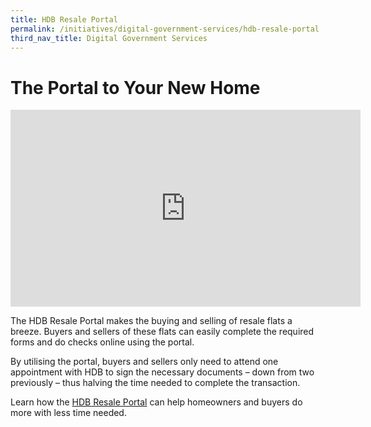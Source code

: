 ```yaml
---
title: HDB Resale Portal
permalink: /initiatives/digital-government-services/hdb-resale-portal
third_nav_title: Digital Government Services
---
```

# The Portal to Your New Home

<iframe width="560" height="315" src="https://www.youtube.com/embed/Qcx9p8DS4PI" frameborder="0" allow="accelerometer; autoplay; clipboard-write; encrypted-media; gyroscope; picture-in-picture" allowfullscreen></iframe>

The HDB Resale Portal makes the buying and selling of resale flats a breeze. Buyers and sellers of these flats can easily complete the required forms and do checks online using the portal.

By utilising the portal, buyers and sellers only need to attend one appointment with HDB to sign the necessary documents – down from two previously – thus halving the time needed to complete the transaction. 

Learn how the [HDB Resale Portal](https://services2.hdb.gov.sg/webapp/BB31AWDashboardWeb/BB31PLogin.jsp) can help homeowners and buyers do more with less time needed.